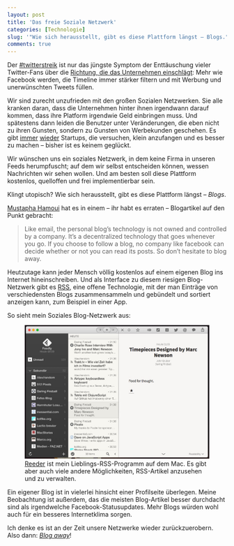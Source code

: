 ```yaml
---
layout: post
title: 'Das freie Soziale Netzwerk'
categories: [Technologie]
slug: '"Wie sich herausstellt, gibt es diese Plattform längst – Blogs."'
comments: true
---
```


Der [#twitterstreik](https://twitter.com/hashtag/twitterstreik) ist nur das jüngste Symptom der Enttäuschung vieler Twitter-Fans über die [Richtung, die das Unternehmen einschlägt](https://support.twitter.com/articles/495848-was-ist-eine-twitter-timeline#): Mehr wie Facebook werden, die Timeline immer stärker filtern und mit Werbung und unerwünschten Tweets füllen.

Wir sind zurecht unzufrieden mit den großen Sozialen Netzwerken. Sie alle kranken daran, dass die Unternehmen hinter ihnen irgendwann darauf kommen, dass ihre Platform irgendwie Geld einbringen muss. Und spätestens dann leiden die Benutzer unter Veränderungen, die eben nicht zu ihren Gunsten, sondern zu Gunsten von Werbekunden geschehen. Es gibt [immer](https://app.net) [wieder](https://ello.co/) Startups, die versuchen, klein anzufangen und es besser zu machen – bisher ist es keinem geglückt.

Wir wünschen uns ein soziales Netzwerk, in dem keine Firma in unseren Feeds herumpfuscht; auf dem wir selbst entscheiden können, wessen Nachrichten wir sehen wollen. Und am besten soll diese Plattform kostenlos, quelloffen und frei implementierbar sein. 

Klingt utopisch? Wie sich herausstellt, gibt es diese Plattform längst – *Blogs*. 

[Mustapha Hamoui](http://mustapha.me/2014/08/blogs-are-cool-again/) hat es in einem – ihr habt es erraten – Blogartikel auf den Punkt gebracht:

>Like email, the personal blog’s technology is not owned and controlled by a company. It’s a decentralized technology that goes whenever you go. If you choose to follow a blog, no company like facebook can decide whether or not you can read its posts. So don’t hesitate to blog away.

Heutzutage kann jeder Mensch völlig kostenlos auf einem eigenen Blog ins Internet hineinschreiben. Und als Interface zu diesem riesigen Blog-Netzwerk gibt es [RSS](http://de.wikipedia.org/wiki/RSS), eine offene Technologie, mit der man Einträge von verschiedensten Blogs zusammensammeln und gebündelt und sortiert anzeigen kann, zum Beispiel in einer App.

So sieht mein Soziales Blog-Netzwerk aus:

<figure><img src='/images/reeder.jpg' /><figcaption><a href="http://reederapp.com/">Reeder</a> ist mein Lieblings-RSS-Programm auf dem Mac. Es gibt aber auch viele andere Möglichkeiten, RSS-Artikel anzusehen und zu verwalten.</figcaption></figure>

Ein eigener Blog ist in vielerlei hinsicht einer Profilseite überlegen. Meine Beobachtung ist außerdem, das die meisten Blog-Artikel besser durchdacht sind als irgendwelche Facebook-Statusupdates. Mehr Blogs würden wohl auch für ein besseres Internetklima sorgen.

Ich denke es ist an der Zeit unsere Netzwerke wieder zurückzuerobern. Also dann: *[Blog away](https://de.wordpress.com)*!